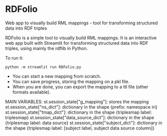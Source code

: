 # RDFolio

Web app to visually build RML mappings - tool for transforming structured data into RDF triples

RDFolio is a simple tool to visually build RML mappings. It is an interactive web app built
with Streamlit for transforming structured data into RDF triples, using mainly the rdflib in Python.

To run it:

`python -m streamlit run RDFolio.py`

- You can start a new mapping from scratch.
- You can save progress, storing the mapping on a pkl file.
- When you are done, you can export the mapping to a ttl file
(other formats available).




MAIN VARIABLES:
st.session_state["g_mapping"]: stores the mapping
st.session_state["ns_dict"]: dictionary in the shape {prefix: namespace iri}
st.session_state["tmap_dict"]: dictionary in the shape {triplesmap label: triplesmap}
st.session_state["data_source_dict"]: dictionary in the shape {triplesmap label: data source}
st.session_state["subject_dict"]: dictionary in the shape {triplesmap label: [subject label, subject data source column]}
